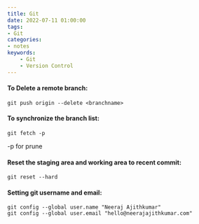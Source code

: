 ```yaml
---
title: Git
date: 2022-07-11 01:00:00
tags:
- Git
categories:
- notes
keywords:
    - Git
    - Version Control
---
```



#### To Delete a remote branch:
    git push origin --delete <branchname>

#### To synchronize the branch list:
    git fetch -p
-p for prune

#### Reset the staging area and working area to recent commit:
    git reset --hard

#### Setting git username and email:
    git config --global user.name "Neeraj Ajithkumar"
    git config --global user.email "hello@neerajajithkumar.com"